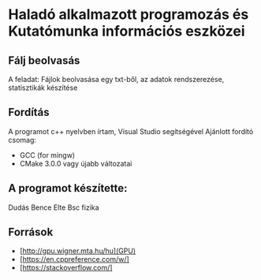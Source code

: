 # Haladó alkalmazott programozás és Kutatómunka információs eszközei

## Fálj beolvasás
A feladat:
Fájlok beolvasása egy txt-ből, az adatok rendszerezése, statisztikák készítése

## Fordítás
A programot c++ nyelvben írtam, Visual Studio segítségével
Ajánlott fordító csomag:

- GCC (for mingw)
- CMake 3.0.0 vagy újabb változatai

## A programot készítette:
Dudás Bence
Elte Bsc fizika

## Források
- [http://gpu.wigner.mta.hu/hu](GPU) 
- [https://en.cppreference.com/w/]
- [https://stackoverflow.com/]
